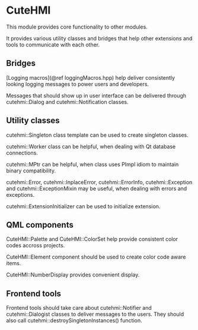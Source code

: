 # CuteHMI

This module provides core functionality to other modules.

It provides various utility classes and bridges that help other extensions and tools to communicate with each other.

## Bridges

[Logging macros](@ref loggingMacros.hpp) help deliver consistently looking logging messages to power users and developers.

Messages that should show up in user interface can be delivered through cutehmi::Dialog and cutehmi::Notification classes.

## Utility classes

cutehmi::Singleton class template can be used to create singleton classes.

cutehmi::Worker class can be helpful, when dealing with Qt database connections.

cutehmi::MPtr can be helpful, when class uses PImpl idiom to maintain binary compatibility.

cutehmi::Error, cutehmi::InplaceError, cutehmi::ErrorInfo, cutehmi::Exception and cutehmi::ExceptionMixin may be useful, when
dealing with errors and exceptions.

cutehmi::ExtensionInitializer can be used to initialize extension.

## QML components

CuteHMI::Palette and CuteHMI::ColorSet help provide consistent color codes accross projects.

CuteHMI::Element component should be used to create color code aware items.

CuteHMI::NumberDisplay provides convenient display.

## Frontend tools

Frontend tools should take care about cutehmi::Notifier and cutehmi::Dialogist classes to deliver messages to the users. They should
also call cutehmi::destroySingletonInstances() function.
